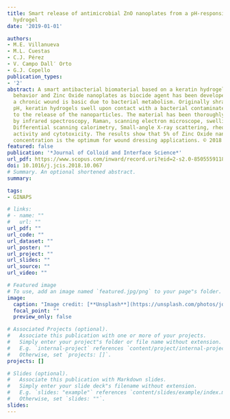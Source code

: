 ```yaml
---
title: Smart release of antimicrobial ZnO nanoplates from a pH-responsive keratin
  hydrogel
date: '2019-01-01'

authors:
- M.E. Villanueva
- M.L. Cuestas
- C.J. Pérez
- V. Campo Dall′ Orto
- G.J. Copello
publication_types:
- '2'
abstract: A smart antibacterial biomaterial based on a keratin hydrogel with pH-dependent
  behavior and Zinc Oxide nanoplates as biocide agent has been developed. The pH of
  a chronic wound is basic due to bacterial metabolism. Originally shrank at acid
  pH, keratin hydrogels swell upon contact with a bacterial contaminated media leading
  to the release of the nanoparticles. The material has been thoroughly characterized
  by infrared spectroscopy, Raman, scanning electron microscope, swelling behavior,
  Differential scanning calorimetry, Small-angle X-ray scattering, rheology, antimicrobial
  activity and cytotoxicity. The results show that 5% of Zinc Oxide nanoparticles
  concentration is the optimum for wound dressing applications. © 2018 Elsevier Inc.
featured: false
publication: '*Journal of Colloid and Interface Science*'
url_pdf: https://www.scopus.com/inward/record.uri?eid=2-s2.0-85055591181&doi=10.1016%2fj.jcis.2018.10.067&partnerID=40&md5=c6e2c15b60443788f27c93b85b10af55
doi: 10.1016/j.jcis.2018.10.067
# Summary. An optional shortened abstract.
summary: 

tags:
- GINAPS

# links:
# - name: ""
#   url: ""
url_pdf: ""
url_code: ""
url_dataset: ""
url_poster: ""
url_project: ""
url_slides: ""
url_source: ""
url_video: ""

# Featured image
# To use, add an image named `featured.jpg/png` to your page"s folder. 
image:
  caption: "Image credit: [**Unsplash**](https://unsplash.com/photos/jdD8gXaTZsc)"
  focal_point: ""
  preview_only: false

# Associated Projects (optional).
#   Associate this publication with one or more of your projects.
#   Simply enter your project"s folder or file name without extension.
#   E.g. `internal-project` references `content/project/internal-project/index.md`.
#   Otherwise, set `projects: []`.
projects: []

# Slides (optional).
#   Associate this publication with Markdown slides.
#   Simply enter your slide deck"s filename without extension.
#   E.g. `slides: "example"` references `content/slides/example/index.md`.
#   Otherwise, set `slides: ""`.
slides:
---
```


